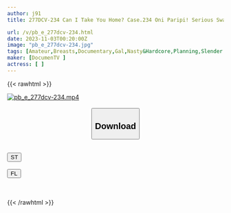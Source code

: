 ```yaml
---
author: j91
title: 277DCV-234 Can I Take You Home? Case.234 Oni Paripi! Serious Swastika! Easy Do The Dance! The Top Star Of The Reiwa Gal Who Gets Excited At U○Tora Japan Vip Seat! ⇒Djsha○, Max○Ura, And Her! No Matter What You Do, The Tikt○Ker Goes Viral ⇒ It Looks Like This And It’s Shit м! Brain Juice Dopamine Reaches Max With Neck A***e! ⇒Beautiful Legs! Beautiful Breasts! Influencer’s Overwhelming Aura ⇒ I Want To Be Seen, Fucked, And Found Out By Someone! Three Major Pussy Approval Desires ⇒ Break The Complex! This Is The Reiwa Gal Mind

url: /v/pb_e_277dcv-234.html
date: 2023-11-03T00:20:00Z
image: "pb_e_277dcv-234.jpg"
tags: [Amateur,Breasts,Documentary,Gal,Nasty&Hardcore,Planning,Slender ]
maker: [DocumenTV ]
actress: [ ]
---
```



{{< rawhtml >}}

<div class="video" data-videoid="3G7zzjemeeTdYj7">
    <a href="javascript:;">
        <img src="https://my.j91.asia/v/pb_e_277dcv-234.jpg" width="WIDTH" height="HEIGHT" alt="pb_e_277dcv-234.mp4" loading="lazy">
    </a>
</div>

<script type="text/javascript" src="https://j91.asia/asset/on-demand-st.js"></script>

<br>
  <link rel="stylesheet" href="https://j91.asia/asset/bs5.css">
  
  <center>
  <button class="btn btn-primary" type="button" data-bs-toggle="collapse" data-bs-target=".multi-collapse" aria-expanded="false" aria-controls="multiCollapseExample1 multiCollapseExample2"><h2>Download</h2></button></center>
</p>
<div class="row">
  <div class="col">
    <div class="collapse multi-collapse" id="multiCollapseExample1">
      <div class="card card-body">
	      	      <br>
<div class="buttons">  
<a href="https://streamtape.to/v/3G7zzjemeeTdYj7" target="_blank"><button class="btn-hover color-3"><i class="fa fa-download"></i> ST</button></a></div>
    </div>
  </div>
</div>
  <div class="col">
    <div class="collapse multi-collapse" id="multiCollapseExample2">
      <div class="card card-body">
	      <br>
<div class="buttons">
    <a href="https://filelions.online/f/5otjsmnhfnhg" target="_blank"><button class="btn-hover color-9"><i class="fa fa-download"></i> FL</button></a></div>
<br><br>
      </div>
    </div>
  </div>
</div>

{{< /rawhtml >}}
